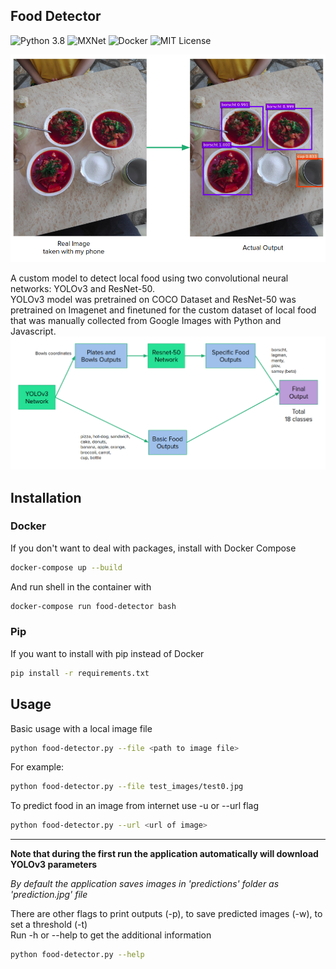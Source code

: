 ## Food Detector
![Python 3.8](https://img.shields.io/badge/python-v3.8-blue?style=flat)
![MXNet](https://img.shields.io/badge/mxnet-v1.6-blue?style=flat)
![Docker](https://img.shields.io/badge/docker-v19.03-blue?style=flat)
![MIT License](https://img.shields.io/github/license/turdubars/food-detector?style=flat&color=green)

![Food Detector Demo](readme/demo.png)


A custom model to detect local food using two convolutional neural networks: YOLOv3 and ResNet-50. \
YOLOv3 model was pretrained on COCO Dataset and ResNet-50 was pretrained on Imagenet and finetuned for the custom dataset of local food that was manually collected from Google Images with Python and Javascript.
![Model structure](readme/structure.png)
## Installation
### Docker
If you don't want to deal with packages, install with Docker Compose
```bash
docker-compose up --build
```
And run shell in the container with
```bash
docker-compose run food-detector bash
```

### Pip
If you want to install with pip instead of Docker
```bash
pip install -r requirements.txt
```

## Usage

Basic usage with a local image file
```bash
python food-detector.py --file <path to image file>
```
For example:
```bash
python food-detector.py --file test_images/test0.jpg
```

To predict food in an image from internet use -u or --url flag
```bash
python food-detector.py --url <url of image>
```
-----------

**Note that during the first run the application automatically will download YOLOv3 parameters**

*By default the application saves images in 'predictions' folder as 'prediction.jpg' file*

There are other flags to print outputs (-p), to save predicted images (-w), to set a threshold (-t)\
Run -h or --help to get the additional information
```bash
python food-detector.py --help
```
